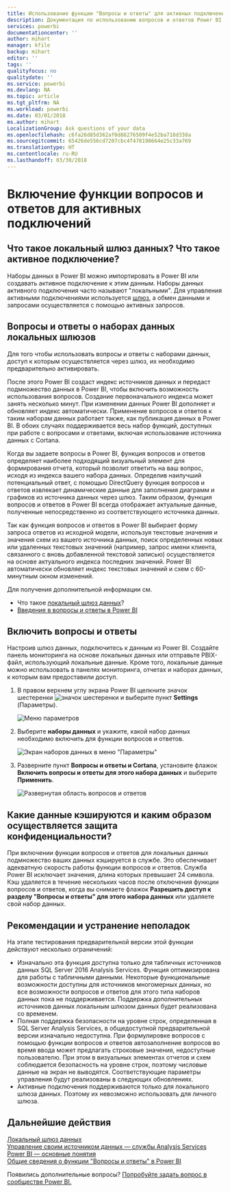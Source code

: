 ```yaml
---
title: Использование функции "Вопросы и ответы" для активных подключений
description: Документация по использованию вопросов и ответов Power BI в виде запросов на естественном языке для активных подключений к данным Analysis Services и локальному шлюзу данных.
services: powerbi
documentationcenter: ''
author: mihart
manager: kfile
backup: mihart
editor: ''
tags: ''
qualityfocus: no
qualitydate: ''
ms.service: powerbi
ms.devlang: NA
ms.topic: article
ms.tgt_pltfrm: NA
ms.workload: powerbi
ms.date: 03/01/2018
ms.author: mihart
LocalizationGroup: Ask questions of your data
ms.openlocfilehash: c6fa26d85d362af0d66276509f4e52ba718d338a
ms.sourcegitcommit: 65426de556cd7207cbc4f478198664e25c33a769
ms.translationtype: HT
ms.contentlocale: ru-RU
ms.lasthandoff: 03/30/2018
---
```

# <a name="enable-qa-for-live-connections"></a>Включение функции вопросов и ответов для активных подключений
## <a name="what-is-on-premises-data-gateway--what-is-a-live-connection"></a>Что такое локальный шлюз данных?  Что такое активное подключение?
Наборы данных в Power BI можно импортировать в Power BI или создавать активное подключение к этим данным. Наборы данных активного подключения часто называют "локальными". Для управления активными подключениями используется [шлюз](service-gateway-onprem.md), а обмен данными и запросами осуществляется с помощью активных запросов.

## <a name="qa-for-on-premises-data-gateway-datasets"></a>Вопросы и ответы о наборах данных локальных шлюзов
Для того чтобы использовать вопросы и ответы с наборами данных, доступ к которым осуществляется через шлюз, их необходимо предварительно активировать.

После этого Power BI создаст индекс источников данных и передаст подмножество данных в Power BI, чтобы включить возможность использования вопросов. Создание первоначального индекса может занять несколько минут. При изменении данных Power BI дополняет и обновляет индекс автоматически. Применение вопросов и ответов к таким наборам данных работает также, как публикация данных в Power BI. В обоих случаях поддерживается весь набор функций, доступных при работе с вопросами и ответами, включая использование источника данных с Cortana.

Когда вы задаете вопросы в Power BI, функция вопросов и ответов определяет наиболее подходящий визуальный элемент для формирования отчета, который позволит ответить на ваш вопрос, исходя из индекса вашего набора данных. Определив наилучший потенциальный ответ, с помощью DirectQuery функция вопросов и ответов извлекает динамические данные для заполнения диаграмм и графиков из источника данных через шлюз. Таким образом, функция вопросов и ответов в Power BI всегда отображает актуальные данные, полученные непосредственно из соответствующего источника данных.

Так как функция вопросов и ответов в Power BI выбирает форму запроса ответов из исходной модели, используя текстовые значения и значения схем из вашего источника данных, поиск определенных новых или удаленных текстовых значений (например, запрос имени клиента, связанного с вновь добавленной текстовой записью) осуществляется на основе актуального индекса последних значений. Power BI автоматически обновляет индекс текстовых значений и схем с 60-минутным окном изменений.

Для получения дополнительной информации см.

* Что такое [локальный шлюз данных](service-gateway-onprem.md)?
* [Введение в вопросы и ответы в Power BI](power-bi-q-and-a.md)

## <a name="enable-qa"></a>Включить вопросы и ответы
Настроив шлюз данных, подключитесь к данным из Power BI.  Создайте панель мониторинга на основе локальных данных или отправьте PBIX-файл, использующий локальные данные.  Кроме того, локальные данные можно использовать в панелях мониторинга, отчетах и наборах данных, к которым вам предоставили доступ.

1. В правом верхнем углу экрана Power BI щелкните значок шестеренки ![значок шестеренки](media/service-q-and-a-direct-query/power-bi-cog.png) и выберите пункт **Settings** (Параметры).
   
   ![Меню параметров](media/service-q-and-a-direct-query/powerbi-settings.png)
2. Выберите **наборы данных** и укажите, какой набор данных необходимо включить для функции вопросов и ответов.
   
   ![Экран наборов данных в меню "Параметры"](media/service-q-and-a-direct-query/power-bi-q-and-a-settings.png)
3. Разверните пункт **Вопросы и ответы и Cortana**, установите флажок **Включить вопросы и ответы для этого набора данных** и выберите **Применить**.
   
    ![Развернутая область вопросов и ответов](media/service-q-and-a-direct-query/power-bi-q-and-a-directquery.png)

## <a name="what-data-is-cached-and-how-is-privacy-protected"></a>Какие данные кэшируются и каким образом осуществляется защита конфиденциальности?
При включении функции вопросов и ответов для локальных данных подмножество ваших данных кэшируется в службе. Это обеспечивает адекватную скорость работы функции вопросов и ответов. Служба Power BI исключает значения, длина которых превышает 24 символа. Кэш удаляется в течение нескольких часов после отключения функции вопросов и ответов, когда вы снимаете флажок **Разрешить доступ к разделу "Вопросы и ответы" для этого набора данных** или удаляете свой набор данных.

## <a name="considerations-and-troubleshooting"></a>Рекомендации и устранение неполадок
На этапе тестирования предварительной версии этой функции действуют несколько ограничений:

* Изначально эта функция доступна только для табличных источников данных SQL Server 2016 Analysis Services. Функция оптимизирована для работы с табличными данными. Некоторые функциональные возможности доступны для источников многомерных данных, но все возможности вопросов и ответов для этого типа наборов данных пока не поддерживается. Поддержка дополнительных источников данных локальным шлюзом данных будет реализована со временем.
* Полная поддержка безопасности на уровне строк, определенная в SQL Server Analysis Services, в общедоступной предварительной версии изначально недоступна. При формулировке вопросов с помощью функции вопросов и ответов автозаполнение вопросов во время ввода может предлагать строковые значения, недоступные пользователю. При этом в визуальных элементах отчетов и схем соблюдается безопасность на уровне строк, поэтому числовые данные на экран не выводятся. Соответствующие параметры управления будут реализованы в следующих обновлениях.
* Активные подключения поддерживаются только для локального шлюза данных. Поэтому их невозможно использовать для личного шлюза.

## <a name="next-steps"></a>Дальнейшие действия
[Локальный шлюз данных](service-gateway-onprem.md)  
[Управление своим источником данных — службы Analysis Services](service-gateway-enterprise-manage-ssas.md)  
[Power BI — основные понятия](service-basic-concepts.md)  
[Общие сведения о функции "Вопросы и ответы" в Power BI](power-bi-q-and-a.md)  

Появились дополнительные вопросы? [Попробуйте задать вопрос в сообществе Power BI.](http://community.powerbi.com/)

